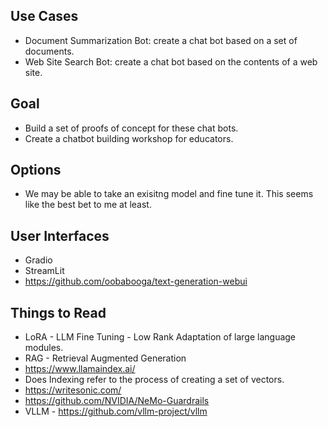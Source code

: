 ## Use Cases

- Document Summarization Bot: create a chat bot based on a set of documents.
- Web Site Search Bot: create a chat bot based on the contents of a web site.

## Goal

- Build a set of proofs of concept for these chat bots.
- Create a chatbot building workshop for educators.

## Options

- We may be able to take an exisitng model and fine tune it. This seems like the best bet to me at least.

## User Interfaces

- Gradio
- StreamLit
- https://github.com/oobabooga/text-generation-webui

## Things to Read

- LoRA - LLM Fine Tuning - Low Rank Adaptation of large language modules.
- RAG - Retrieval Augmented Generation
- https://www.llamaindex.ai/
- Does Indexing refer to the process of creating a set of vectors.
- https://writesonic.com/
- https://github.com/NVIDIA/NeMo-Guardrails
- VLLM - https://github.com/vllm-project/vllm
